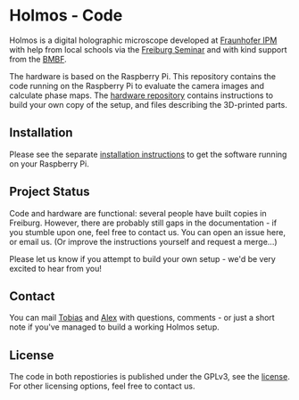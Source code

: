 # Holmos - Code

Holmos is a digital holographic microscope developed at [Fraunhofer IPM](http://ipm.fraunhofer.de) with help from local schools via the [Freiburg Seminar](https://freiburg-seminar.de) and with kind support from the [BMBF](https://www.bmbf.de).

The hardware is based on the Raspberry Pi.
This repository contains the code running on the Raspberry Pi to evaluate the camera images and calculate phase maps.
The [hardware repository](https://github.com/holmos-ipm/holmos-hardware/) contains instructions to build your own copy of the setup, and files describing the 3D-printed parts.

## Installation
Please see the separate [installation instructions](INSTALL.md) to get the software running on your Raspberry Pi.

## Project Status
Code and hardware are functional: several people have built copies in Freiburg.
However, there are probably still gaps in the documentation - if you stumble upon one, feel free to contact us.
You can open an issue here, or email us.
(Or improve the instructions yourself and request a merge...)

Please let us know if you attempt to build your own setup - we'd be very excited to hear from you!

## Contact
You can mail [Tobias](mailto:tobias.beckmann@ipm.fraunhofer.de) and [Alex](mailto:alexander.bertz@ipm.fraunhofer.de) with questions, comments - or just a short note if you've managed to build a working Holmos setup.

## License
The code in both repostiories is published under the GPLv3, see the [license](license.md).
For other licensing options, feel free to contact us.
